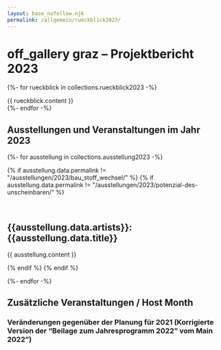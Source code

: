 ```yaml
---
layout: base_nofollow.njk
permalink: /allgemein/rueckblick2023/
---
```


# off_gallery graz – Projektbericht 2023

{%- for rueckblick in collections.rueckblick2023 -%}
<section>
{{ rueckblick.content }}
</section>
{%- endfor -%}

<br/>

## Ausstellungen und Veranstaltungen im Jahr 2023


{%- for ausstellung in collections.ausstellung2023 -%}


{% if ausstellung.data.permalink != "/ausstellungen/2023/bau_stoff_wechsel/" %}
{% if ausstellung.data.permalink != "/ausstellungen/2023/potenzial-des-unscheinbaren/" %}

<section>
<br/>
<h2> {{ausstellung.data.artists}}: {{ausstellung.data.title}}</h2>

{{ ausstellung.content }}
</section>
{% endif %}
{% endif %}

{%- endfor -%}



## Zusätzliche Veranstaltungen / Host Month

### Veränderungen gegenüber der Planung für 2021 (Korrigierte Version der “Beilage zum Jahresprogramm 2022” vom Main 2022”)
